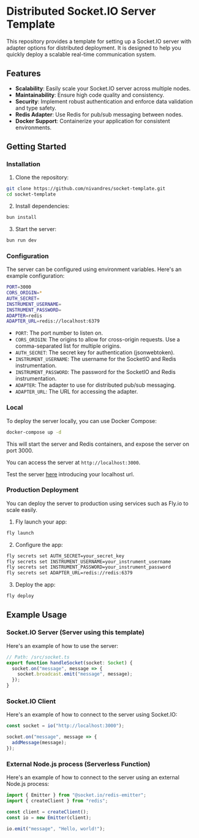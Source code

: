# Distributed Socket.IO Server Template

This repository provides a template for setting up a Socket.IO server with adapter options for distributed deployment. It is designed to help you quickly deploy a scalable real-time communication system.

## Features

- **Scalability**: Easily scale your Socket.IO server across multiple nodes.
- **Maintainability**: Ensure high code quality and consistency.
- **Security**: Implement robust authentication and enforce data validation and type safety.
- **Redis Adapter**: Use Redis for pub/sub messaging between nodes.
- **Docker Support**: Containerize your application for consistent environments.

## Getting Started

### Installation

1. Clone the repository:

```sh
git clone https://github.com/nivandres/socket-template.git
cd socket-template
```

2. Install dependencies:

```sh
bun install
```

3. Start the server:

```sh
bun run dev
```

### Configuration

The server can be configured using environment variables. Here's an example configuration:

```sh
PORT=3000
CORS_ORIGIN=*
AUTH_SECRET=
INSTRUMENT_USERNAME=
INSTRUMENT_PASSWORD=
ADAPTER=redis
ADAPTER_URL=redis://localhost:6379
```

- `PORT`: The port number to listen on.
- `CORS_ORIGIN`: The origins to allow for cross-origin requests. Use a comma-separated list for multiple origins.
- `AUTH_SECRET`: The secret key for authentication (jsonwebtoken).
- `INSTRUMENT_USERNAME`: The username for the SocketIO and Redis instrumentation.
- `INSTRUMENT_PASSWORD`: The password for the SocketIO and Redis instrumentation.
- `ADAPTER`: The adapter to use for distributed pub/sub messaging.
- `ADAPTER_URL`: The URL for accessing the adapter.

### Local

To deploy the server locally, you can use Docker Compose:

```sh
docker-compose up -d
```

This will start the server and Redis containers, and expose the server on port 3000.

You can access the server at `http://localhost:3000`.

Test the server [here](https://nivandres.github.io/socket-template/) introducing your localhost url.

### Production Deployment

You can deploy the server to production using services such as Fly.io to scale easily.

1. Fly launch your app:

```sh
fly launch
```

2. Configure the app:

```sh
fly secrets set AUTH_SECRET=your_secret_key
fly secrets set INSTRUMENT_USERNAME=your_instrument_username
fly secrets set INSTRUMENT_PASSWORD=your_instrument_password
fly secrets set ADAPTER_URL=redis://redis:6379
```

3. Deploy the app:

```sh
fly deploy
```

## Example Usage

### Socket.IO Server (Server using this template)

Here's an example of how to use the server:

```js
// Path: /src/socket.ts
export function handleSocket(socket: Socket) {
  socket.on("message", message => {
    socket.broadcast.emit("message", message);
  });
}
```

### Socket.IO Client

Here's an example of how to connect to the server using Socket.IO:

```js
const socket = io("http://localhost:3000");

socket.on("message", message => {
  addMessage(message);
});
```

### External Node.js process (Serverless Function)

Here's an example of how to connect to the server using an external Node.js process:

```js
import { Emitter } from "@socket.io/redis-emitter";
import { createClient } from "redis";

const client = createClient();
const io = new Emitter(client);

io.emit("message", "Hello, world!");
```
